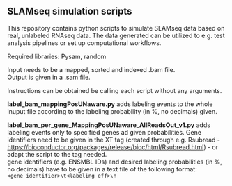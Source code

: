 SLAMseq simulation scripts
--

This repository contains python scripts to simulate SLAMseq data based on real, unlabeled RNAseq data. The data generated can be utilized to e.g. test analysis pipelines or set up computational workflows.

Required libraries: Pysam, random

Input needs to be a mapped, sorted and indexed .bam file.  
Output is given in a .sam file.

Instructions can be obtained be calling each script without any arguments.

**label_bam_mappingPosUNaware.py** adds labeling events to the whole inuput file according to the labeling probability (in %, no decimals) given.  

**label_bam_per_gene_MappingPosUNaware_AllReadsOut_v1.py** adds labeling events only to specified genes ad given probabilities. Gene identifiers need to be given in the XT tag (created through e.g. Rsubread - https://bioconductor.org/packages/release/bioc/html/Rsubread.html) - or adapt the script to the tag needed.  
gene identifiers (e.g. ENSMBL IDs) and desired labeling probabilities (in %, no decimals) have to be given in a text file of the following format:  
```<gene identifier>\t<labeling eff>\n```
